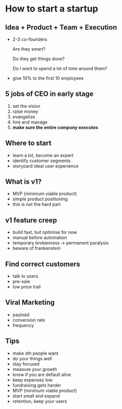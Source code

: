 # How to start a startup

## Idea + Product + Team + Execution

- 2-3 co-founders

  Are they smart?

  Do they get things done?

  Do I want to spend a lot of time around them?

- give 10% to the first 10 employees

## 5 jobs of CEO in early stage

1. set the vision
2. raise money
3. evangelize
4. hire and manage
5. **make sure the entire compony executes**

## Where to start

- learn a lot, become an expert
- identify customer segments
- storyoard ideal user experience

## What is v1?

- MVP (minimum viable product)
- simple product positioning
- this is not the hard part

## v1 feature creep

- build fast, but optimise for now
- manual before automation
- temporary brokenness -> permanent paralysis
- beware of frankenstein

## Find correct customers

- talk to users
- pre-sale
- low price trail

## Viral Marketing

- payload
- conversion rate
- frequency

## Tips

- make sth people want
- do your things well
- stay focused
- measure your growth
- know if you are default alive
- keep expenses low
- fundraising gets harder
- MVP (minimum viable product)
- start small and expand
- retention, keep your users

